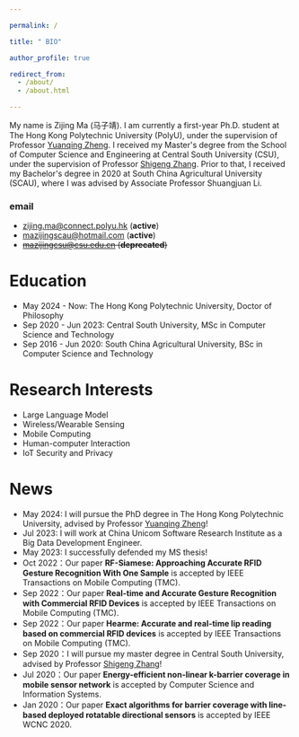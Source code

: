 ```yaml
---

permalink: /

title: " BIO"

author_profile: true

redirect_from:
  - /about/
  - /about.html

---
```


[//]: # (## Bio)

My name is Zijing Ma (马子靖). I am currently a first-year Ph.D. student at The Hong Kong Polytechnic University (PolyU),
under the supervision of Professor [Yuanqing Zheng](https://www4.comp.polyu.edu.hk/~csyqzheng/). 
I received my Master's degree from the School of Computer Science and Engineering at 
Central South University (CSU), under the supervision of 
Professor [Shigeng Zhang](https://faculty.csu.edu.cn/zhangshigeng/en/index.htm). 
Prior to that, I received my Bachelor's degree in 2020 at South China Agricultural University (SCAU),
where I was advised by Associate Professor Shuangjuan Li.

### email
- zijing.ma@connect.polyu.hk (**active**)
- mazijingscau@hotmail.com (**active**)
- ~~mazijingcsu@csu.edu.cn (**deprecated**)~~

<!-- [<font color="#B22222">Highlight</font>] I am looking for a PhD position to start in 2024 Spring/Fall!  -->
<!--
<font color="Red">[Highlight]</font> I am looking for a PhD position to start in 2024 Spring/Fall!
-->

# Education
- May 2024 - Now: The Hong Kong Polytechnic University, Doctor of Philosophy
- Sep 2020 - Jun 2023: Central South University, MSc in Computer Science and Technology
- Sep 2016 - Jun 2020: South China Agricultural University, BSc in Computer Science and Technology

# Research Interests
- Large Language Model
- Wireless/Wearable Sensing 
- Mobile Computing 
- Human-computer Interaction
- IoT Security and Privacy


<!-- ## CV
My latest CV is [here](https://ma-zijing.github.io/file/My_Curriculum_Vitae.pdf). -->


# News
- May 2024: I will pursue the PhD degree in The Hong Kong Polytechnic University, 
advised by Professor [Yuanqing Zheng](https://www4.comp.polyu.edu.hk/~csyqzheng/)!  
- Jul 2023: I will work at China Unicom Software Research Institute as a Big Data Development Engineer.
- May 2023: I successfully defended my MS thesis! 
- Oct 2022：Our paper **RF-Siamese: Approaching Accurate RFID Gesture Recognition With One Sample** is accepted by IEEE Transactions on Mobile Computing (TMC).
- Sep 2022：Our paper **Real-time and Accurate Gesture Recognition with Commercial RFID Devices** is accepted by IEEE Transactions on Mobile Computing (TMC).
- Sep 2022：Our paper **Hearme: Accurate and real-time lip reading based on commercial RFID devices** is accepted by IEEE Transactions on Mobile Computing (TMC).
- Sep 2020：I will pursue my master degree in Central South University, advised by Professor [Shigeng Zhang](https://faculty.csu.edu.cn/zhangshigeng/en/index.htm)!
- Jul 2020：Our paper **Energy-efficient non-linear k-barrier coverage in mobile sensor network** is accepted by Computer Science and Information Systems.
- Jan 2020：Our paper **Exact algorithms for barrier coverage with line-based deployed rotatable directional sensors** is accepted by IEEE WCNC 2020.

